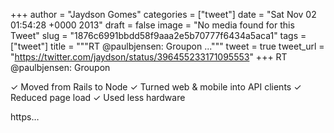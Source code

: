 
+++
author = "Jaydson Gomes"
categories = ["tweet"]
date = "Sat Nov 02 01:54:28 +0000 2013"
draft = false
image = "No media found for this Tweet"
slug = "1876c6991bbdd58f9aaa2e5b70777f6434a5aca1"
tags = ["tweet"]
title = """RT @paulbjensen: Groupon
..."""
tweet = true
tweet_url = "https://twitter.com/jaydson/status/396455233171095553"
+++
RT @paulbjensen: Groupon

✓ Moved from Rails to Node
✓ Turned web &amp; mobile into API clients
✓ Reduced page load
✓ Used less hardware

https…
